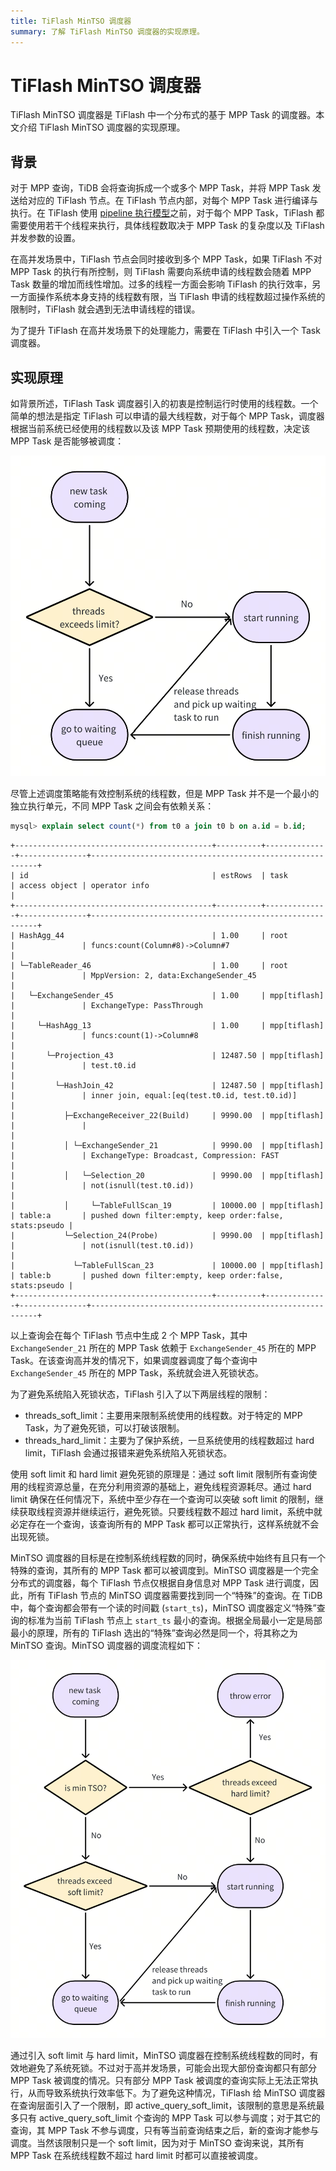 ```yaml
---
title: TiFlash MinTSO 调度器
summary: 了解 TiFlash MinTSO 调度器的实现原理。
---
```


# TiFlash MinTSO 调度器

TiFlash MinTSO 调度器是 TiFlash 中一个分布式的基于 MPP Task 的调度器。本文介绍 TiFlash MinTSO 调度器的实现原理。

## 背景

对于 MPP 查询，TiDB 会将查询拆成一个或多个 MPP Task，并将 MPP Task 发送给对应的 TiFlash 节点。在 TiFlash 节点内部，对每个 MPP Task 进行编译与执行。在 TiFlash 使用 [pipeline 执行模型](/tiflash/tiflash-pipeline-model.md)之前，对于每个 MPP Task，TiFlash 都需要使用若干个线程来执行，具体线程数取决于 MPP Task 的复杂度以及 TiFlash 并发参数的设置。

在高并发场景中，TiFlash 节点会同时接收到多个 MPP Task，如果 TiFlash 不对 MPP Task 的执行有所控制，则 TiFlash 需要向系统申请的线程数会随着 MPP Task 数量的增加而线性增加。过多的线程一方面会影响 TiFlash 的执行效率，另一方面操作系统本身支持的线程数有限，当 TiFlash 申请的线程数超过操作系统的限制时，TiFlash 就会遇到无法申请线程的错误。

为了提升 TiFlash 在高并发场景下的处理能力，需要在 TiFlash 中引入一个 Task 调度器。

## 实现原理

如背景所述，TiFlash Task 调度器引入的初衷是控制运行时使用的线程数。一个简单的想法是指定 TiFlash 可以申请的最大线程数，对于每个 MPP Task，调度器根据当前系统已经使用的线程数以及该 MPP Task 预期使用的线程数，决定该 MPP Task 是否能够被调度：

![TiFlash MinTSO Scheduler v1](/media/tiflash/tiflash_mintso_v1.png)

尽管上述调度策略能有效控制系统的线程数，但是 MPP Task 并不是一个最小的独立执行单元，不同 MPP Task 之间会有依赖关系：

```sql
mysql> explain select count(*) from t0 a join t0 b on a.id = b.id;
```

```
+--------------------------------------------+----------+--------------+---------------+----------------------------------------------------------+
| id                                         | estRows  | task         | access object | operator info                                            |
+--------------------------------------------+----------+--------------+---------------+----------------------------------------------------------+
| HashAgg_44                                 | 1.00     | root         |               | funcs:count(Column#8)->Column#7                          |
| └─TableReader_46                           | 1.00     | root         |               | MppVersion: 2, data:ExchangeSender_45                    |
|   └─ExchangeSender_45                      | 1.00     | mpp[tiflash] |               | ExchangeType: PassThrough                                |
|     └─HashAgg_13                           | 1.00     | mpp[tiflash] |               | funcs:count(1)->Column#8                                 |
|       └─Projection_43                      | 12487.50 | mpp[tiflash] |               | test.t0.id                                               |
|         └─HashJoin_42                      | 12487.50 | mpp[tiflash] |               | inner join, equal:[eq(test.t0.id, test.t0.id)]           |
|           ├─ExchangeReceiver_22(Build)     | 9990.00  | mpp[tiflash] |               |                                                          |
|           │ └─ExchangeSender_21            | 9990.00  | mpp[tiflash] |               | ExchangeType: Broadcast, Compression: FAST               |
|           │   └─Selection_20               | 9990.00  | mpp[tiflash] |               | not(isnull(test.t0.id))                                  |
|           │     └─TableFullScan_19         | 10000.00 | mpp[tiflash] | table:a       | pushed down filter:empty, keep order:false, stats:pseudo |
|           └─Selection_24(Probe)            | 9990.00  | mpp[tiflash] |               | not(isnull(test.t0.id))                                  |
|             └─TableFullScan_23             | 10000.00 | mpp[tiflash] | table:b       | pushed down filter:empty, keep order:false, stats:pseudo |
+--------------------------------------------+----------+--------------+---------------+----------------------------------------------------------+
```

以上查询会在每个 TiFlash 节点中生成 2 个 MPP Task，其中 `ExchangeSender_21` 所在的 MPP Task 依赖于 `ExchangeSender_45` 所在的 MPP Task。在该查询高并发的情况下，如果调度器调度了每个查询中 `ExchangeSender_45` 所在的 MPP Task，系统就会进入死锁状态。

为了避免系统陷入死锁状态，TiFlash 引入了以下两层线程的限制：

* threads_soft_limit：主要用来限制系统使用的线程数。对于特定的 MPP Task，为了避免死锁，可以打破该限制。
* threads_hard_limit：主要为了保护系统，一旦系统使用的线程数超过 hard limit，TiFlash 会通过报错来避免系统陷入死锁状态。

使用 soft limit 和 hard limit 避免死锁的原理是：通过 soft limit 限制所有查询使用的线程资源总量，在充分利用资源的基础上，避免线程资源耗尽。通过 hard limit 确保在任何情况下，系统中至少存在一个查询可以突破 soft limit 的限制，继续获取线程资源并继续运行，避免死锁。只要线程数不超过 hard limit，系统中就必定存在一个查询，该查询所有的 MPP Task 都可以正常执行，这样系统就不会出现死锁。

MinTSO 调度器的目标是在控制系统线程数的同时，确保系统中始终有且只有一个特殊的查询，其所有的 MPP Task 都可以被调度到。MinTSO 调度器是一个完全分布式的调度器，每个 TiFlash 节点仅根据自身信息对 MPP Task 进行调度，因此，所有 TiFlash 节点的 MinTSO 调度器需要找到同一个“特殊”的查询。在 TiDB 中，每个查询都会带有一个读的时间戳 (`start_ts`)，MinTSO 调度器定义“特殊”查询的标准为当前 TiFlash 节点上 `start_ts` 最小的查询。根据全局最小一定是局部最小的原理，所有的 TiFlash 选出的“特殊”查询必然是同一个，将其称之为 MinTSO 查询。MinTSO 调度器的调度流程如下：

![TiFlash MinTSO Scheduler v2](/media/tiflash/tiflash_mintso_v2.png)

通过引入 soft limit 与 hard limit，MinTSO 调度器在控制系统线程数的同时，有效地避免了系统死锁。不过对于高并发场景，可能会出现大部份查询都只有部分 MPP Task 被调度的情况。只有部分 MPP Task 被调度的查询实际上无法正常执行，从而导致系统执行效率低下。为了避免这种情况，TiFlash 给 MinTSO 调度器在查询层面引入了一个限制，即 active_query_soft_limit，该限制的意思是系统最多只有 active_query_soft_limit 个查询的 MPP Task 可以参与调度；对于其它的查询，其 MPP Task 不参与调度，只有等当前查询结束之后，新的查询才能参与调度。当然该限制只是一个 soft limit，因为对于 MinTSO 查询来说，其所有 MPP Task 在系统线程数不超过 hard limit 时都可以直接被调度。

